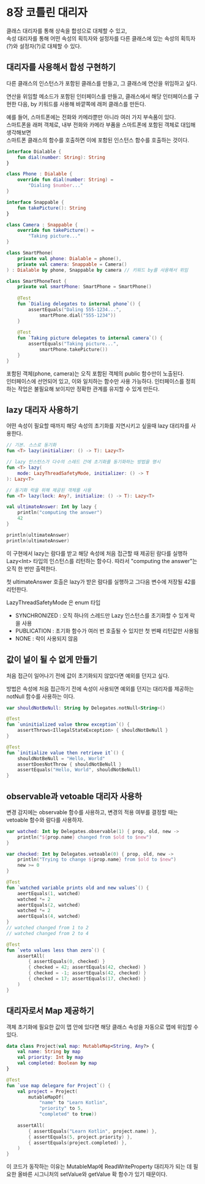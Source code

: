 # 8장 코틀린 대리자

클래스 대리자를 통해 상속을 합성으로 대체할 수 있고,  
속성 대리자를 통해 어떤 속성의 획득자와 설정자를 다른 클래스에 있는 속성의 획득자\(?\)와 설정자\(?\)로 대체할 수 있다.

## 대리자를 사용해서 합성 구현하기

다른 클래스의 인스턴스가 포함된 클래스를 만들고, 그 클래스에 연산을 위임하고 싶다.

연산을 위임할 메소드가 포함된 인터페이스를 만들고, 클래스에서 해당 인터페이스를 구현한 다음, by 키워드를 사용해 바깥쪽에 래퍼 클래스를 만든다.

예를 들어, 스마트폰에는 전화와 카메라뿐만 아니라 여러 가지 부속품이 있다.  
스마트폰을 래퍼 객체로, 내부 전화와 카메라 부품을 스마트폰에 포함된 객체로 대입해 생각해보면  
스마트폰 클래스의 함수를 호출하면 이에 포함된 인스턴스 함수를 호출하는 것이다.

```kotlin
interface Dialable {
    fun dial(number: String): String
}

class Phone : Dialable {
    override fun dial(number: String) =
        "Dialing $number..."
}

interface Snappable {
    fun takePicture(): String
}

class Camera : Snappable {
    override fun takePicture() =
        "Taking picture..."
}
```

```kotlin
class SmartPhone(
    private val phone: Dialable = phone(),
    private val camera: Snappable = Camera()
) : Dialable by phone, Snappable by camera // 키워드 by를 사용해서 위임
```

```kotlin
class SmartPhoneTest {
    private val smartPhone: SmartPhone = SmartPhone()
    
    @Test
    fun `Dialing delegates to internal phone`() {
        assertEquals("Daling 555-1234...",
            smartPhone.dial("555-1234"))
    }
    
    @Test
    fun `Taking picture delegates to internal camera`() {
        assertEquals("Taking picture...",
            smartPhone.takePicture())
    }
}
```

포함된 객체\(phone, camera\)는 오직 포함된 객체의 public 함수만이 노출된다.  
인터페이스에 선언되어 있고, 이와 일치하는 함수만 사용 가능하다. 인터페이스를 정희하는 작업은 불필요해 보이지만 정확한 관계를 유지할 수 있게 만든다.

## lazy 대리자 사용하기

어떤 속성이 필요할 때까지 해당 속성의 초기화를 지연시키고 싶을때 lazy 대리자를 사용한다.

```kotlin
// 기본. 스스로 동기화
fun <T> lazy(initializer: () -> T): Lazy<T>

// lazy 인스턴스가 다수의 스레드 간에 초기화를 동기화하는 방법을 명시
fun <T> lazy(
    mode: LazyThreadSafetyMode, initializer: () -> T
): Lazy<T>

// 동기화 락을 위해 제공된 객체를 사용
fun <T> lazy(lock: Any?, initialize: () -> T): Lazy<T>
```

```kotlin
val ultimateAnswer: Int by lazy {
    println("computing the answer")
    42
}

println(ultimateAnswer)
println(ultimateAnswer)
```

이 구현에서 lazy는 람다를 받고 해당 속성에 처음 접근할 때 제공된 람다를 실행하 Lazy&lt;Int&gt; 타입의 인스턴스를 리턴하는 함수다. 따라서 "computing the answer"는 오직 한 번만 출력한다.

첫 ultimateAnswer 호출은 lazy가 받은 람다를 실행하고 그다음 변수에 저장될 42를 리턴한다.

LazyThreadSafetyMode 은 enum 타입

* SYNCHRONIZED : 오직 하나의 스레드만 Lazy 인스턴스를 초기화할 수 있게 락을 사용
* PUBLICATION : 초기화 함수가 여러 번 호출될 수 있지만 첫 번째 리턴값만 사용됨
* NONE : 락이 사용되지 않음

## 값이 널이 될 수 없게 만들기

처음 접근이 일어나기 전에 값이 초기화되지 않았다면 예외를 던지고 싶다.

방법은 속성에 처음 접근하기 전에 속성이 사용되면 예외를 던지는 대리자를 제공하는 notNull 함수를 사용하는 이다.

```kotlin
var shouldNotBeNull: String by Delegates.notNull<String>()

@Test
fun `uninitialized value throw exception`() {
    assertThrows<IllegalStateException> { shouldNotBeNull }
}

@Test
fun `initialize value then retrieve it`() {
    shouldNotBeNull = "Hello, World"
    assertDoesNotThrow { shouldNotBeNull }
    assertEquals("Hello, World", shouldNotBeNull)
}
```

## observable과 vetoable 대리자 사용하

변경 감지에는 observable 함수를 사용하고, 변경의 적용 여부를 결정할 때는 vetoable 함수와 람다를 사용하자.

```kotlin
var watched: Int by Delegates.observable(1) { prop, old, new ->
    println("${prop.name} changed from $old to $new")
}

var checked: Int by Delegates.vetoable(0) { prop, old, new ->
    println("Trying to change ${prop.name} from $old to $new")
    new >= 0
}
```

```kotlin
@Test
fun `watched variable prints old and new values`() {
    aeertEquals(1, watched)
    watched *= 2
    aeertEquals(2, watched)
    watched *= 2
    aeertEquals(4, watched)
}
// watched changed from 1 to 2
// watched changed from 2 to 4

@Test
fun `veto values less than zero`() {
    assertAll(
        { assertEquals(0, checked) }
        { checked = 42; assertEquals(42, checked) }
        { checked = -1; assertEquals(42, checked) }
        { checked = 17; assertEquals(17, checked) }
    )
}
```

## 대리자로서 Map 제공하기

객체 초기화에 필요한 값이 맵 안에 있다면 해당 클래스 속성을 자동으로 맵에 위임할 수 있다.

```kotlin
data class Project(val map: MutableMap<String, Any?> {
    val name: String by map
    val priority: Int by map
    val completed: Boolean by map
}
```

```kotlin
@Test
fun `use map delegare for Project`() {
    val project = Project(
        mutableMapOf(
            "name" to "Learn Kotlin",
            "priority" to 5,
            "completed" to true))
            
    assertAll(
        { assertEquals("Learn Kotlin", project.name) },
        { assertEquals(5, project.priority) },
        { assertEquals(project.completed) },
    )
}
```

이 코드가 동작하는 이유는 MutableMap에 ReadWriteProperty 대리자가 되는 데 필요한 올바른 시그니처의 setValue와 getValue 확 함수가 있기 때문이다.

